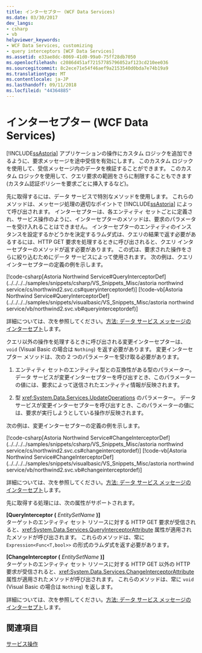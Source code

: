 ```yaml
---
title: インターセプター (WCF Data Services)
ms.date: 03/30/2017
dev_langs:
- csharp
- vb
helpviewer_keywords:
- WCF Data Services, customizing
- query interceptors [WCF Data Services]
ms.assetid: e33ae8dc-8069-41d0-99a0-75ff28db7050
ms.openlocfilehash: c2086d451af72157785796052af123cd210ee036
ms.sourcegitcommit: 8c2ece71e54f46aef9a2153540d0bda7e74b19a9
ms.translationtype: MT
ms.contentlocale: ja-JP
ms.lasthandoff: 09/11/2018
ms.locfileid: "44364885"
---
```

# <a name="interceptors-wcf-data-services"></a>インターセプター (WCF Data Services)
[!INCLUDE[ssAstoria](../../../../includes/ssastoria-md.md)] アプリケーションの操作にカスタム ロジックを追加できるように、要求メッセージを途中受信を有効にします。 このカスタム ロジックを使用して、受信メッセージ内のデータを検証することができます。 このカスタム ロジックを使用して、クエリ要求の範囲をさらに制限することもできます (カスタム認証ポリシーを要求ごとに挿入するなど)。  
  
 先に取得するには、データ サービスで特別なメソッドを使用します。 これらのメソッドは、メッセージ処理の適切なポイントで [!INCLUDE[ssAstoria](../../../../includes/ssastoria-md.md)] によって呼び出されます。 インターセプターは、各エンティティ セットごとに定義され、サービス操作のように、インターセプターのメソッドは、要求のパラメーターを受け入れることはできません。 インターセプターのエンティティのインスタンスを設定するかどうかを決定するラムダ式は、クエリの結果で返す必要があるするには、HTTP GET 要求を処理するときに呼び出されると、クエリ インターセプターのメソッドが返す必要があります。 この式は、要求された操作をさらに絞り込むためにデータ サービスによって使用されます。 次の例は、クエリ インターセプターの定義の例を示します。  
  
 [!code-csharp[Astoria Northwind Service#QueryInterceptorDef](../../../../samples/snippets/csharp/VS_Snippets_Misc/astoria northwind service/cs/northwind2.svc.cs#queryinterceptordef)]
 [!code-vb[Astoria Northwind Service#QueryInterceptorDef](../../../../samples/snippets/visualbasic/VS_Snippets_Misc/astoria northwind service/vb/northwind2.svc.vb#queryinterceptordef)]  
  
 詳細については、次を参照してください。[方法: データ サービス メッセージのインターセプト](../../../../docs/framework/data/wcf/how-to-intercept-data-service-messages-wcf-data-services.md)します。  
  
 クエリ以外の操作を処理するときに呼び出される変更インターセプターは、`void` (Visual Basic の場合は `Nothing`) を返す必要があります。 変更インターセプター メソッドは、次の 2 つのパラメーターを受け取る必要があります。  
  
1.  エンティティ セットのエンティティ型との互換性がある型のパラメーター。 データ サービスが変更インターセプターを呼び出すとき、このパラメーターの値には、要求によって送信されたエンティティ情報が反映されます。  
  
2.  型 <xref:System.Data.Services.UpdateOperations> のパラメーター。 データ サービスが変更インターセプターを呼び出すとき、このパラメーターの値には、要求が実行しようとしている操作が反映されます。  
  
 次の例は、変更インターセプターの定義の例を示します。  
  
 [!code-csharp[Astoria Northwind Service#ChangeInterceptorDef](../../../../samples/snippets/csharp/VS_Snippets_Misc/astoria northwind service/cs/northwind2.svc.cs#changeinterceptordef)]
 [!code-vb[Astoria Northwind Service#ChangeInterceptorDef](../../../../samples/snippets/visualbasic/VS_Snippets_Misc/astoria northwind service/vb/northwind2.svc.vb#changeinterceptordef)]  
  
 詳細については、次を参照してください。[方法: データ サービス メッセージのインターセプト](../../../../docs/framework/data/wcf/how-to-intercept-data-service-messages-wcf-data-services.md)します。  
  
 先に取得する処理には、次の属性がサポートされます。  
  
 **[QueryInterceptor (** *EntitySetName* **)]**  
 ターゲットのエンティティ セット リソースに対する HTTP GET 要求が受信されると、<xref:System.Data.Services.QueryInterceptorAttribute> 属性が適用されたメソッドが呼び出されます。 これらのメソッドは、常に `Expression<Func<T,bool>>` の形式のラムダ式を返す必要があります。  
  
 **[ChangeInterceptor (** *EntitySetName* **)]**  
 ターゲットのエンティティ セット リソースに対する HTTP GET 以外の HTTP 要求が受信されると、<xref:System.Data.Services.ChangeInterceptorAttribute> 属性が適用されたメソッドが呼び出されます。 これらのメソッドは、常に `void` (Visual Basic の場合は `Nothing`) を返します。  
  
 詳細については、次を参照してください。[方法: データ サービス メッセージのインターセプト](../../../../docs/framework/data/wcf/how-to-intercept-data-service-messages-wcf-data-services.md)します。  
  
## <a name="see-also"></a>関連項目  
 [サービス操作](../../../../docs/framework/data/wcf/service-operations-wcf-data-services.md)
